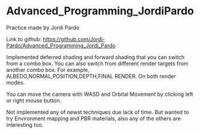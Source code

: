 # Advanced_Programming_JordiPardo

Practice made by Jordi Pardo

Link to github:
https://github.com/Jordi-Pardo/Advanced_Programming_Jordi_Pardo

Implemented deferred shading and forward shading that you can switch from a combo box.
You can also switch from different render targets from another combo box. For example, ALBEDO,NORMAL,POSITION,DEPTH,FINAL RENDER. On both render modes.

You can move the camera with WASD and Orbital Movement by clicking left or right mouse button.

Not implemented any of newst techniques due lack of time.
But wanted to try Environment mapping and PBR materials, also any of the others are interesting too.
